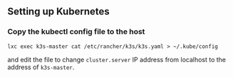 ## Setting up Kubernetes

### Copy the kubectl config file to the host
```
lxc exec k3s-master cat /etc/rancher/k3s/k3s.yaml > ~/.kube/config
```
and edit the file to change `cluster.server` IP address from localhost
to the address of `k3s-master`.
